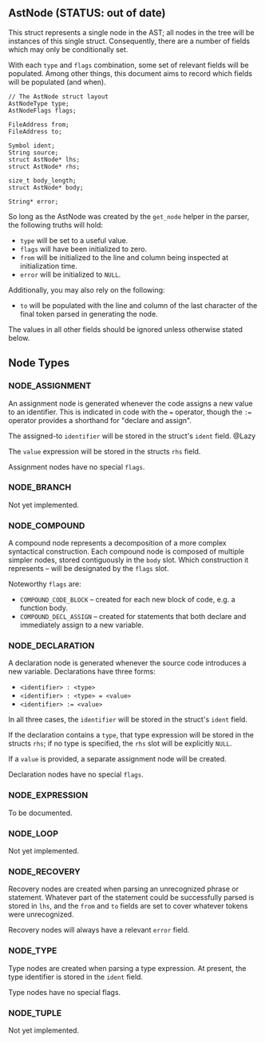 ## AstNode  (STATUS: out of date)

This struct represents a single node in the AST; all nodes in the tree will be
instances of this single struct.  Consequently, there are a number of fields
which may only be conditionally set.

With each `type` and `flags` combination, some set of relevant fields will be
populated.  Among other things, this document aims to record which fields will
be populated (and when).


    // The AstNode struct layout
    AstNodeType type;
    AstNodeFlags flags;

    FileAddress from;
    FileAddress to;

    Symbol ident;
    String source;
    struct AstNode* lhs;
    struct AstNode* rhs;

    size_t body_length;
    struct AstNode* body;

    String* error;


So long as the AstNode was created by the `get_node` helper in the parser, the
following truths will hold:

* `type` will be set to a useful value.
* `flags` will have been initialized to zero.
* `from` will be initialized to the line and column being inspected at
  initialization time.
* `error` will be initialized to `NULL`.

Additionally, you may also rely on the following:

* `to` will be populated with the line and column of the last character
  of the final token parsed in generating the node.

The values in all other fields should be ignored unless otherwise stated below.


## Node Types

### NODE_ASSIGNMENT

An assignment node is generated whenever the code assigns a new value to an
identifier.  This is indicated in code with the `=` operator, though the `:=`
operator provides a shorthand for "declare and assign".

The assigned-to `identifier` will be stored in the struct's `ident` field.    @Lazy

The `value` expression will be stored in the structs `rhs` field.

Assignment nodes have no special `flags`.

### NODE_BRANCH

Not yet implemented.

### NODE_COMPOUND

A compound node represents a decomposition of a more complex syntactical
construction.  Each compound node is composed of multiple simpler nodes, stored
contiguously in the `body` slot.  Which construction it represents – will be
designated by the `flags` slot.

Noteworthy `flags` are:

* `COMPOUND_CODE_BLOCK` – created for each new block of code, e.g. a function
  body.
* `COMPOUND_DECL_ASSIGN` – created for statements that both declare and
  immediately assign to a new variable.

### NODE_DECLARATION

A declaration node is generated whenever the source code introduces a new
variable.  Declarations have three forms:

* `<identifier> : <type>`
* `<identifier> : <type> = <value>`
* `<identifier> := <value>`

In all three cases, the `identifier` will be stored in the struct's `ident`
field.

If the declaration contains a `type`, that type expression will be stored in the
structs `rhs`; if no type is specified, the `rhs` slot will be explicitly `NULL`.

If a `value` is provided, a separate assignment node will be created.

Declaration nodes have no special `flags`.

### NODE_EXPRESSION

To be documented.

### NODE_LOOP

Not yet implemented.

### NODE_RECOVERY

Recovery nodes are created when parsing an unrecognized phrase or statement.
Whatever part of the statement could be successfully parsed is stored in `lhs`,
and the `from` and `to` fields are set to cover whatever tokens were
unrecognized.

Recovery nodes will always have a relevant `error` field.

### NODE_TYPE

Type nodes are created when parsing a type expression.  At present, the type
identifier is stored in the `ident` field.

Type nodes have no special flags.

### NODE_TUPLE

Not yet implemented.
